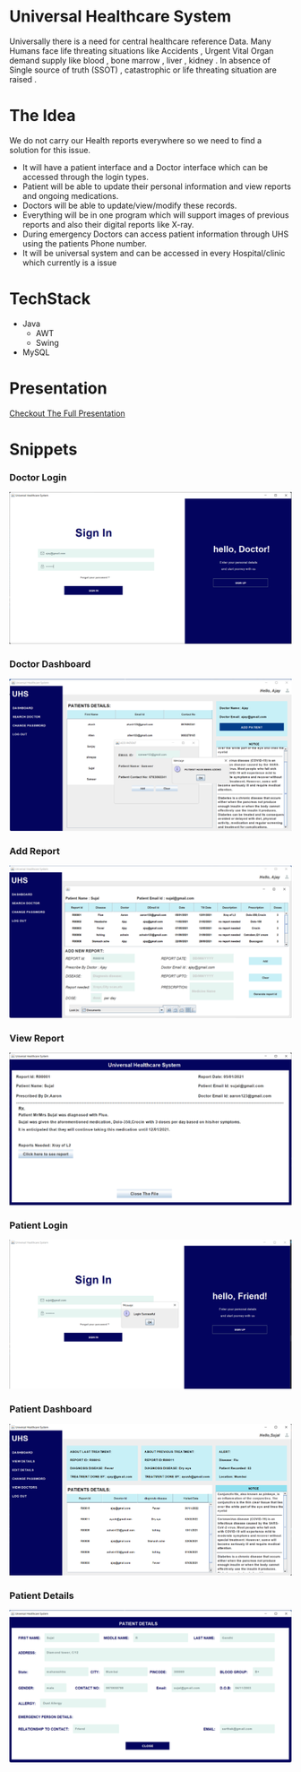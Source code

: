 # Universal Healthcare System

Universally there is a need for central 
healthcare reference Data. Many Humans 
face life threating situations like Accidents , 
Urgent Vital Organ demand supply like 
blood , bone marrow , liver , kidney . In 
absence of Single source of truth (SSOT) , 
catastrophic or life threating situation are 
raised .

# The Idea
We do not carry our Health reports everywhere so we need to 
find a solution for this issue.
* It will have a patient interface and a Doctor interface which can be accessed through the login types.
* Patient will be able to update their personal information and view reports and ongoing medications.
* Doctors will be able to update/view/modify these records.
* Everything will be in one program which will support images of previous reports and also their digital reports like X-ray.
* During emergency Doctors can access patient information through UHS using the patients Phone number.
* It will be universal system and can be accessed in every Hospital/clinic which currently is a issue
# TechStack
* Java
    - AWT
    - Swing
* MySQL

# Presentation

[Checkout The Full Presentation](https://github.com/SumilSuthar197/Universal-HealthCare-System/raw/main/content/javaprojectfinal.ppsx)


# Snippets

### Doctor Login
![login](https://github.com/SumilSuthar197/Universal-HealthCare-System/blob/main/content/Images/Screenshot_20221027_095911.png)
### Doctor Dashboard
![Doctor Dashboard](https://github.com/SumilSuthar197/Universal-HealthCare-System/blob/main/content/Images/Screenshot_20221105_090400.png)
### Add Report
![New Report](https://github.com/SumilSuthar197/Universal-HealthCare-System/blob/main/content/Images/Screenshot_20221105_090612.png)
### View Report
![View Report](https://github.com/SumilSuthar197/Universal-HealthCare-System/blob/main/content/Images/Screenshot_20221105_091852.png)
### Patient Login
![login Patient](https://github.com/SumilSuthar197/Universal-HealthCare-System/blob/main/content/Images/Screenshot_20221027_100741.png)
### Patient Dashboard
![Patient Dashboard](https://github.com/SumilSuthar197/Universal-HealthCare-System/blob/main/content/Images/Screenshot_20221105_092546.png)
### Patient Details
![Patient Details](https://github.com/SumilSuthar197/Universal-HealthCare-System/blob/main/content/Images/Screenshot_20221105_092729.png)

